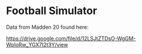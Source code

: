 # Football Simulator

Data from Madden 20 found here:

https://drive.google.com/file/d/12LSJtZTDsO-WgGM-WpIoRw_YGX7I2t3Y/view


